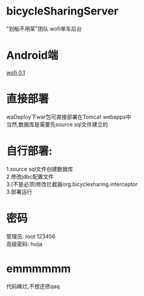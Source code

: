 # bicycleSharingServer
"划船不用桨"团队   wofi单车后台
# Android端
[wofi 0.1](https://github.com/dddupup/Wofi)
# 直接部署
waDeploy下war包可直接部署在Tomcat webapps中  
当然,数据库是需要先source sql文件建立的
# 自行部署:
1.source sql文件创建数据库  
2.修改jdbc配置文件  
3.(不是必须)修改拦截器org.bicyclesharing.interceptor  
3.部署运行  
# 密码
管理员: root 123456  
高级密码: huija
# emmmmmm
代码稀烂,不想还债qaq
